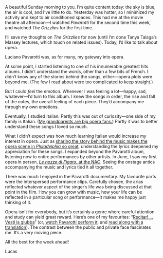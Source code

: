 A beautiful Sunday morning to you. I’m quite content today: the sky is blue, the air is cool, and I’ve little to do. Yesterday was hotter, so I minimized my activity and kept to air conditioned spaces. This had me at the movie theatre all afternoon—I watched _Pavarotti_ for the second time this week,  and watched _The Grizzlies_ for the first time.

I’ll save my thoughts on _The Grizzlies_ for now (until I’m done Tanya Talaga’s Massey lectures, which touch on related issues). Today, I’d like to talk about opera.

Luciano Pavarotti was, as for many, my gateway into opera.

At some point, I started listening to one of his innumerable greatest hits albums. I didn’t understand the words, other than a few bits of French. I didn’t know any of the stories behind the songs, either—opera plots were beyond me. (The few I read about were too complicated to keep straight.)

But I could _feel_ the emotion. Whenever I was feeling a lot—happy, sad, whatever—I’d turn to this album. I knew the songs in order, the rise and fall of the notes, the overall feeling of each piece. They’d accompany me through my own emotions.

Eventually, I studied Italian. Partly this was out of curiosity—one side of my family is Italian. ([My grandparents are big opera fans.](https://lucascherkewski.com/hit-and-miss/82-making-time-music-silence/)) Partly it was to better understand these songs I loved so much.

What I didn’t expect was how much learning Italian would increase my interest in opera. Just as [sharing the story behind the music makes the opera scene in _Philadelphia_ so great](https://www.youtube.com/watch?v=DwRHwKZSu-w), understanding the lyrics deepened my appreciation for these songs. I expanded beyond the Pavarotti album, listening now to entire performances by other artists. In June, I saw my first opera in person, [_Le nozze di Figaro_, at the NAC](https://nac-cna.ca/en/event/18724). Seeing the onstage antics accompanying the music and lyrics tied it all together.

There was much I enjoyed in the Pavarotti documentary. My favourite parts were the interspersed performance clips. Carefully chosen, the arias reflected whatever aspect of the singer’s life was being discussed at that point in the film. How you can grow with music, how your life can be reflected in a particular song or performance—it makes me happy just thinking of it.

Opera isn’t for everybody, but it’s certainly a genre where careful attention and study can yield great reward. Here’s one of my favourites: “[Recitar! ... Vesti la giubba](https://www.youtube.com/watch?v=9iKp6wH5-ro)” (or, [watch Pavarotti perform it](https://www.youtube.com/watch?v=Gf7xgavEdFU), and [read along with a translation](http://www.aria-database.com/search.php?individualAria=595)). The contrast between the public and private face fascinates me. It’s a very moving piece.

All the best for the week ahead!

Lucas